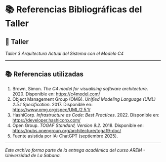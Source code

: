 # 📚 Referencias Bibliográficas del Taller

## 🔖 Taller
_Taller 3 Arquitectura Actual del Sistema con el Modelo C4_

---

## 📚 Referencias utilizadas
1. Brown, Simon. *The C4 model for visualising software architecture*. 2020. Disponible en: https://c4model.com/  
2. Object Management Group (OMG). *Unified Modeling Language (UML) 2.5.1 Specification*. 2017. Disponible en: https://www.omg.org/spec/UML/2.5.1/  
3. HashiCorp. *Infrastructure as Code: Best Practices*. 2022. Disponible en: https://developer.hashicorp.com/  
4. Open Group. *TOGAF Standard, Version 9.2*. 2018. Disponible en: https://pubs.opengroup.org/architecture/togaf9-doc/  
5. Fuente asistida por IA: ChatGPT (septiembre 2025).  

---


_Este archivo forma parte de la entrega académica del curso AREM - Universidad de La Sabana._